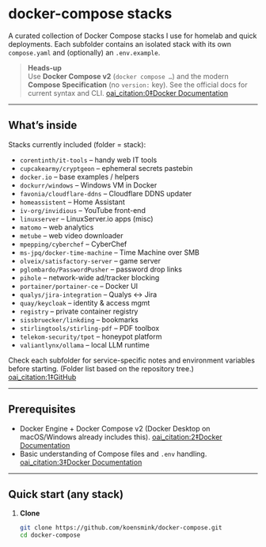 # docker-compose stacks

A curated collection of Docker Compose stacks I use for homelab and quick deployments. Each subfolder contains an isolated stack with its own `compose.yaml` and (optionally) an `.env.example`.

> **Heads-up**  
> Use **Docker Compose v2** (`docker compose …`) and the modern **Compose Specification** (no `version:` key). See the official docs for current syntax and CLI.  [oai_citation:0‡Docker Documentation](https://docs.docker.com/compose/?utm_source=chatgpt.com)

---

## What’s inside

Stacks currently included (folder = stack):

- `corentinth/it-tools` – handy web IT tools  
- `cupcakearmy/cryptgeon` – ephemeral secrets pastebin  
- `docker.io` – base examples / helpers  
- `dockurr/windows` – Windows VM in Docker  
- `favonia/cloudflare-ddns` – Cloudflare DDNS updater  
- `homeassistent` – Home Assistant  
- `iv-org/invidious` – YouTube front-end  
- `linuxserver` – LinuxServer.io apps (misc)  
- `matomo` – web analytics  
- `metube` – web video downloader  
- `mpepping/cyberchef` – CyberChef  
- `ms-jpq/docker-time-machine` – Time Machine over SMB  
- `olveix/satisfactory-server` – game server  
- `pglombardo/PasswordPusher` – password drop links  
- `pihole` – network-wide ad/tracker blocking  
- `portainer/portainer-ce` – Docker UI  
- `qualys/jira-integration` – Qualys ↔ Jira  
- `quay/keycloak` – identity & access mgmt  
- `registry` – private container registry  
- `sissbruecker/linkding` – bookmarks  
- `stirlingtools/stirling-pdf` – PDF toolbox  
- `telekom-security/tpot` – honeypot platform  
- `valiantlynx/ollama` – local LLM runtime

Check each subfolder for service-specific notes and environment variables before starting. (Folder list based on the repository tree.)  [oai_citation:1‡GitHub](https://github.com/koensmink/docker-compose)

---

## Prerequisites

- Docker Engine + Docker Compose v2 (Docker Desktop on macOS/Windows already includes this).  [oai_citation:2‡Docker Documentation](https://docs.docker.com/?utm_source=chatgpt.com)
- Basic understanding of Compose files and `.env` handling.  [oai_citation:3‡Docker Documentation](https://docs.docker.com/reference/compose-file/?utm_source=chatgpt.com)

---

## Quick start (any stack)

1. **Clone**
   ```bash
   git clone https://github.com/koensmink/docker-compose.git
   cd docker-compose
